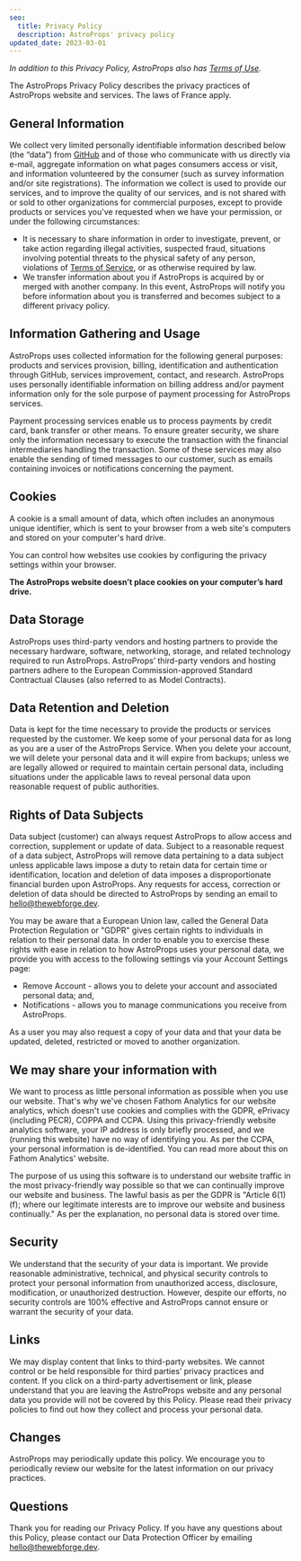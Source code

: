 ```yaml
---
seo:
  title: Privacy Policy
  description: AstroProps' privacy policy
updated_date: 2023-03-01
---
```


_In addition to this Privacy Policy, AstroProps also has [Terms of Use](/terms)._

The AstroProps Privacy Policy describes the privacy practices of AstroProps website and services. The laws of France apply.

## General Information

We collect very limited personally identifiable information described below (the “data”) from [GitHub](https://help.github.com/articles/github-privacy-policy/) and of those who communicate with us directly via e-mail, aggregate information on what pages consumers access or visit, and information volunteered by the consumer (such as survey information and/or site registrations). The information we collect is used to provide our services, and to improve the quality of our services, and is not shared with or sold to other organizations for commercial purposes, except to provide products or services you've requested when we have your permission, or under the following circumstances:

- It is necessary to share information in order to investigate, prevent, or take action regarding illegal activities, suspected fraud, situations involving potential threats to the physical safety of any person, violations of [Terms of Service](/terms), or as otherwise required by law.
- We transfer information about you if AstroProps is acquired by or merged with another company. In this event, AstroProps will notify you before information about you is transferred and becomes subject to a different privacy policy.

## Information Gathering and Usage

AstroProps uses collected information for the following general purposes: products and services provision, billing, identification and authentication through GitHub, services improvement, contact, and research. AstroProps uses personally identifiable information on billing address and/or payment information only for the sole purpose of payment processing for AstroProps services.

Payment processing services enable us to process payments by credit card, bank transfer or other means. To ensure greater security, we share only the information necessary to execute the transaction with the financial intermediaries handling the transaction. Some of these services may also enable the sending of timed messages to our customer, such as emails containing invoices or notifications concerning the payment.

## Cookies

A cookie is a small amount of data, which often includes an anonymous unique identifier, which is sent to your browser from a web site's computers and stored on your computer's hard drive.

You can control how websites use cookies by configuring the privacy settings within your browser.

**The AstroProps website doesn’t place cookies on your computer’s hard drive.**

## Data Storage

AstroProps uses third-party vendors and hosting partners to provide the necessary hardware, software, networking, storage, and related technology required to run AstroProps. AstroProps’ third-party vendors and hosting partners adhere to the European Commission-approved Standard Contractual Clauses (also referred to as Model Contracts).

## Data Retention and Deletion

Data is kept for the time necessary to provide the products or services requested by the customer. We keep some of your personal data for as long as you are a user of the AstroProps Service. When you delete your account, we will delete your personal data and it will expire from backups; unless we are legally allowed or required to maintain certain personal data, including situations under the applicable laws to reveal personal data upon reasonable request of public authorities.

## Rights of Data Subjects

Data subject (customer) can always request AstroProps to allow access and correction, supplement or update of data. Subject to a reasonable request of a data subject, AstroProps will remove data pertaining to a data subject unless applicable laws impose a duty to retain data for certain time or identification, location and deletion of data imposes a disproportionate financial burden upon AstroProps. Any requests for access, correction or deletion of data should be directed to AstroProps by sending an email to [hello@thewebforge.dev](mailto:hello@thewebforge.dev).

You may be aware that a European Union law, called the General Data Protection Regulation or "GDPR" gives certain rights to individuals in relation to their personal data. In order to enable you to exercise these rights with ease in relation to how AstroProps uses your personal data, we provide you with access to the following settings via your Account Settings page:

- Remove Account - allows you to delete your account and associated personal data; and,
- Notifications - allows you to manage communications you receive from AstroProps.

As a user you may also request a copy of your data and that your data be updated, deleted, restricted or moved to another organization.

## We may share your information with

We want to process as little personal information as possible when you use our website. That's why we've chosen Fathom Analytics for our website analytics, which doesn't use cookies and complies with the GDPR, ePrivacy (including PECR), COPPA and CCPA. Using this privacy-friendly website analytics software, your IP address is only briefly processed, and we (running this website) have no way of identifying you. As per the CCPA, your personal information is de-identified. You can read more about this on Fathom Analytics' website.

The purpose of us using this software is to understand our website traffic in the most privacy-friendly way possible so that we can continually improve our website and business. The lawful basis as per the GDPR is "Article 6(1)(f); where our legitimate interests are to improve our website and business continually." As per the explanation, no personal data is stored over time.

## Security

We understand that the security of your data is important. We provide reasonable administrative, technical, and physical security controls to protect your personal information from unauthorized access, disclosure, modification, or unauthorized destruction. However, despite our efforts, no security controls are 100% effective and AstroProps cannot ensure or warrant the security of your data.

## Links

We may display content that links to third-party websites. We cannot control or be held responsible for third parties’ privacy practices and content. If you click on a third-party advertisement or link, please understand that you are leaving the AstroProps website and any personal data you provide will not be covered by this Policy. Please read their privacy policies to find out how they collect and process your personal data.

## Changes

AstroProps may periodically update this policy. We encourage you to periodically review our website for the latest information on our privacy practices.

## Questions

Thank you for reading our Privacy Policy. If you have any questions about this Policy, please contact our Data Protection Officer by emailing [hello@thewebforge.dev](mailto:hello@thewebforge.dev).
